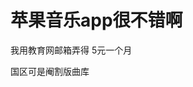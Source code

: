 # 苹果音乐app很不错啊


我用教育网邮箱弄得 5元一个月<img id="aimg_hi455" onclick="zoom(this, this.src, 0, 0, 0)" class="zoom" src="https://cdn.jsdelivr.net/gh/hishis/forum-master/public/images/patch.gif" onmouseover="img_onmouseoverfunc(this)" onload="thumbImg(this)" border="0" alt="" />

国区可是阉割版曲库
